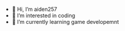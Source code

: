- 👋 Hi, I’m aiden257
- 👀 I’m interested in coding
- 🌱 I’m currently learning game developemnt

<!---
aiden257/aiden257 is a ✨ special ✨ repository because its `README.md` (this file) appears on your GitHub profile.
You can click the Preview link to take a look at your changes.
--->
